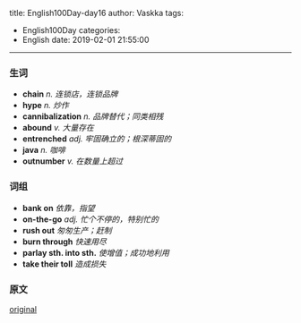 title: English100Day-day16
author: Vaskka
tags:
  - English100Day
categories:
  - English
date: 2019-02-01 21:55:00
---
### 生词

+ **chain** *n. 连锁店，连锁品牌*
+ **hype** *n. 炒作*
+ **cannibalization** *n. 品牌替代；同类相残*
+ **abound** *v. 大量存在*
+ **entrenched** *adj. 牢固确立的；根深蒂固的*
+ **java** *n. 咖啡*
+ **outnumber** *v. 在数量上超过*

### 词组

+ **bank on** *依靠，指望*
+ **on-the-go** *adj. 忙个不停的，特别忙的*
+ **rush out** *匆匆生产；赶制*
+ **burn through** *快速用尽*
+ **parlay sth. into sth.** *使增值；成功地利用*
+ **take their toll** *造成损失*

### 原文

[original](https://www.bloomberg.com/news/articles/2019-01-16/china-s-coffee-unicorn-is-burning-millions-to-overtake-starbucks)